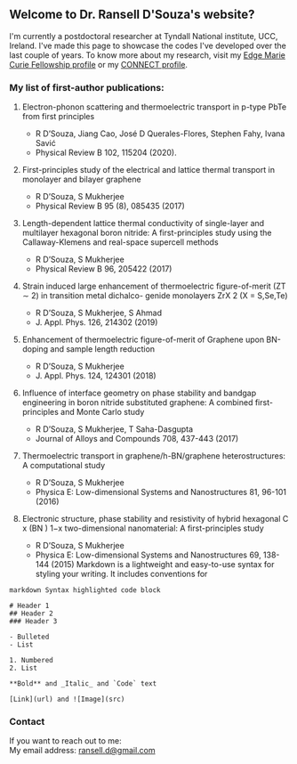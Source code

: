 ## Welcome to Dr. Ransell D'Souza's website?
I'm currently a postdoctoral researcher at Tyndall National institute, UCC, Ireland.
I've made this page to showcase the codes I've developed over the last couple of years.
To know more about my research, visit my [Edge Marie Curie Fellowship profile](https://edge-research.eu/fellows/ransell-dsouza/) or my [CONNECT profile](https://connectcentre.ie/people/ransell-dsouza/).

### My list of first-author publications:
1. Electron-phonon scattering and thermoelectric transport in p-type PbTe from first principles
   - R D’Souza, Jiang Cao, José D Querales-Flores, Stephen Fahy, Ivana Savić
   - Physical Review B 102, 115204 (2020).

2. First-principles study of the electrical and lattice thermal transport in monolayer and bilayer graphene
   - R D’Souza, S Mukherjee
   - Physical Review B 95 (8), 085435 (2017)

3. Length-dependent lattice thermal conductivity of single-layer and multilayer hexagonal boron nitride: A first-principles study using the Callaway-Klemens and real-space supercell methods
   - R D’Souza, S Mukherjee
   - Physical Review B 96, 205422 (2017)
 
4. Strain induced large enhancement of thermoelectric figure-of-merit (ZT ∼ 2) in transition metal dichalco-
genide monolayers ZrX 2 (X = S,Se,Te)
   - R D’Souza, S Mukherjee, S Ahmad
   - J. Appl. Phys. 126, 214302 (2019)
  
5. Enhancement of thermoelectric figure-of-merit of Graphene upon BN-doping and sample length reduction
   - R D’Souza, S Mukherjee
   - J. Appl. Phys. 124, 124301 (2018) 

6. Influence of interface geometry on phase stability and bandgap engineering in boron nitride substituted
graphene: A combined first-principles and Monte Carlo study
   - R D’Souza, S Mukherjee, T Saha-Dasgupta
   - Journal of Alloys and Compounds 708, 437-443 (2017)

7. Thermoelectric transport in graphene/h-BN/graphene heterostructures: A computational study
   - R D’Souza, S Mukherjee
   - Physica E: Low-dimensional Systems and Nanostructures 81, 96-101 (2016)

8. Electronic structure, phase stability and resistivity of hybrid hexagonal C x (BN ) 1−x two-dimensional
nanomaterial: A first-principles study
   - R D’Souza, S Mukherjee
   - Physica E: Low-dimensional Systems and Nanostructures 69, 138-144 (2015)
Markdown is a lightweight and easy-to-use syntax for styling your writing. It includes conventions for

```
markdown Syntax highlighted code block

# Header 1
## Header 2
### Header 3

- Bulleted
- List

1. Numbered
2. List

**Bold** and _Italic_ and `Code` text

[Link](url) and ![Image](src)
```

### Contact
If you want to reach out to me:\
My email address: ransell.d@gmail.com
